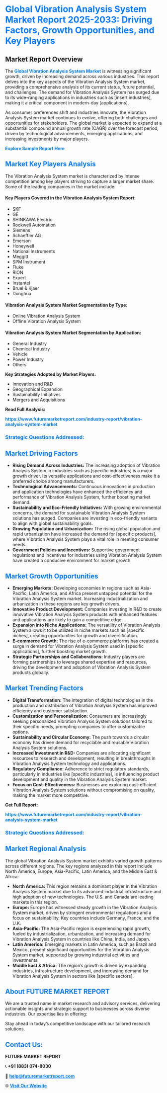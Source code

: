 <h1 style="color: #007BFF;">Global Vibration Analysis System Market Report 2025-2033: Driving Factors, Growth Opportunities, and Key Players</h1>

<section id="overview">
<h2>Market Report Overview</h2>
<p>The <a href="https://www.futuremarketreport.com/industry-report/vibration-analysis-system-market" style="color: #007BFF; text-decoration: none;"><strong>Global Vibration Analysis System Market</strong></a> is witnessing significant growth, driven by increasing demand across various industries. This report delves into the key aspects of the Vibration Analysis System market, providing a comprehensive analysis of its current status, future potential, and challenges. The demand for Vibration Analysis System has surged due to its wide-ranging applications in industries such as [insert industries], making it a critical component in modern-day [applications].</p>
<p>As consumer preferences shift and industries innovate, the Vibration Analysis System market continues to evolve, offering both challenges and opportunities for stakeholders. The global market is expected to expand at a substantial compound annual growth rate (CAGR) over the forecast period, driven by technological advancements, emerging applications, and increasing investments by major players.</p>
</section>

<section id="overview">
<p><a href="https://www.futuremarketreport.com/request-sample/reportId=57209" style="color: #007BFF; text-decoration: none;"><strong>Explore Sample Report Here</strong></a></p>
</section>

<section id="key-players">
<h2 style="color: #007BFF;">Market Key Players Analysis</h2>
<p>The Vibration Analysis System market is characterized by intense competition among key players striving to capture a larger market share. Some of the leading companies in the market include:</p>
<h4>Key Players Covered in the Vibration Analysis System Report:</h4>
<ul><li>SKF</li><li>GE</li><li>SHINKAWA Electric</li><li>Rockwell Automation</li><li>Siemens</li><li>Schaeffler AG</li><li>Emerson</li><li>Honeywell</li><li>National Instruments</li><li>Meggitt</li><li>SPM Instrument</li><li>Fluke</li><li>RION</li><li>Expert</li><li>Instantel</li><li>Bruel &amp; Kjaer</li><li>Donghua</li></ul>
<h4>Vibration Analysis System Market Segmentation by Type:</h4>
<ul><li>Online Vibration Analysis System</li><li>Offline Vibration Analysis System</li></ul>

<h4>Vibration Analysis System Market Segmentation by Application:</h4>
<ul><li>General Industry</li><li>Chemical Industry</li><li>Vehicle</li><li>Power Industry</li><li>Others</li></ul>
<p><strong>Key Strategies Adopted by Market Players:</strong></p>
<ul>
<li>Innovation and R&D</li>
<li>Geographical Expansion</li>
<li>Sustainability Initiatives</li>
<li>Mergers and Acquisitions</li>
</ul>
</section>

<section>
<p><strong>Read Full Analysis: </strong></p><a href="https://www.futuremarketreport.com/industry-report/vibration-analysis-system-market" style="color: #007BFF; text-decoration: none;"><strong>https://www.futuremarketreport.com/industry-report/vibration-analysis-system-market</strong></a>
<h3 style="color: #007BFF;">Strategic Questions Addressed:</h3>
</section>

<section id="driving-factors">
<h2 style="color: #007BFF;">Market Driving Factors</h2>
<ul>
<li><strong>Rising Demand Across Industries:</strong> The increasing adoption of Vibration Analysis System in industries such as [specific industries] is a major growth driver. Its versatile applications and cost-effectiveness make it a preferred choice among manufacturers.</li>
<li><strong>Technological Advancements:</strong> Continuous innovations in production and application technologies have enhanced the efficiency and performance of Vibration Analysis System, further boosting market demand.</li>
<li><strong>Sustainability and Eco-Friendly Initiatives:</strong> With growing environmental concerns, the demand for sustainable Vibration Analysis System solutions has surged. Companies are investing in eco-friendly variants to align with global sustainability goals.</li>
<li><strong>Growing Population and Urbanization:</strong> The rising global population and rapid urbanization have increased the demand for [specific products], where Vibration Analysis System plays a vital role in meeting consumer needs.</li>
<li><strong>Government Policies and Incentives:</strong> Supportive government regulations and incentives for industries using Vibration Analysis System have created a conducive environment for market growth.</li>
</ul>
</section>

<section id="growth-opportunities">
<h2 style="color: #007BFF;">Market Growth Opportunities</h2>
<ul>
<li><strong>Emerging Markets:</strong> Developing economies in regions such as Asia-Pacific, Latin America, and Africa present untapped potential for the Vibration Analysis System market. Increasing industrialization and urbanization in these regions are key growth drivers.</li>
<li><strong>Innovative Product Development:</strong> Companies investing in R&D to create innovative Vibration Analysis System products with enhanced features and applications are likely to gain a competitive edge.</li>
<li><strong>Expansion into Niche Applications:</strong> The versatility of Vibration Analysis System allows it to be utilized in niche markets such as [specific niches], creating opportunities for growth and diversification.</li>
<li><strong>E-commerce Growth:</strong> The rise of e-commerce platforms has created a surge in demand for Vibration Analysis System used in [specific applications], further boosting market growth.</li>
<li><strong>Strategic Partnerships and Collaborations:</strong> Industry players are forming partnerships to leverage shared expertise and resources, driving the development and adoption of Vibration Analysis System products globally.</li>
</ul>
</section>

<section id="trending-factors">
<h2 style="color: #007BFF;">Market Trending Factors</h2>
<ul>
<li><strong>Digital Transformation:</strong> The integration of digital technologies in the production and distribution of Vibration Analysis System has improved efficiency and customer satisfaction.</li>
<li><strong>Customization and Personalization:</strong> Consumers are increasingly seeking personalized Vibration Analysis System solutions tailored to their specific needs, prompting companies to offer customizable options.</li>
<li><strong>Sustainability and Circular Economy:</strong> The push towards a circular economy has driven demand for recyclable and reusable Vibration Analysis System solutions.</li>
<li><strong>Increased Investment in R&D:</strong> Companies are allocating significant resources to research and development, resulting in breakthroughs in Vibration Analysis System technology and applications.</li>
<li><strong>Regulatory Compliance:</strong> Adherence to strict regulatory standards, particularly in industries like [specific industries], is influencing product development and quality in the Vibration Analysis System market.</li>
<li><strong>Focus on Cost-Effectiveness:</strong> Businesses are exploring cost-efficient Vibration Analysis System solutions without compromising on quality, making the market more competitive.</li>
</ul>
</section>

<section>
<p><strong>Get Full Report: </strong></p><a href="https://www.futuremarketreport.com/industry-report/vibration-analysis-system-market" style="color: #007BFF; text-decoration: none;"><strong>https://www.futuremarketreport.com/industry-report/vibration-analysis-system-market</strong></a>
<h3 style="color: #007BFF;">Strategic Questions Addressed:</h3>
</section>


<section id="regional-analysis">
<h2 style="color: #007BFF;">Market Regional Analysis</h2>
<p>The global Vibration Analysis System market exhibits varied growth patterns across different regions. The key regions analyzed in this report include North America, Europe, Asia-Pacific, Latin America, and the Middle East & Africa:</p>
<ul>
<li><strong>North America:</strong> This region remains a dominant player in the Vibration Analysis System market due to its advanced industrial infrastructure and high adoption of new technologies. The U.S. and Canada are leading markets in this region.</li>
<li><strong>Europe:</strong> Europe has witnessed steady growth in the Vibration Analysis System market, driven by stringent environmental regulations and a focus on sustainability. Key countries include Germany, France, and the U.K.</li>
<li><strong>Asia-Pacific:</strong> The Asia-Pacific region is experiencing rapid growth, fueled by industrialization, urbanization, and increasing demand for Vibration Analysis System in countries like China, India, and Japan.</li>
<li><strong>Latin America:</strong> Emerging markets in Latin America, such as Brazil and Mexico, present significant opportunities for the Vibration Analysis System market, supported by growing industrial activities and investments.</li>
<li><strong>Middle East & Africa:</strong> The region’s growth is driven by expanding industries, infrastructure development, and increasing demand for Vibration Analysis System in sectors like [specific sectors].</li>
</ul>
</section>

<footer>
<h2 style="color: #007BFF;">About FUTURE MARKET REPORT</h2>
<p>We are a trusted name in market research and advisory services, delivering actionable insights and strategic support to businesses across diverse industries. Our expertise lies in offering:</p>

<p>Stay ahead in today’s competitive landscape with our tailored research solutions.</p>

<h2 style="color: #007BFF;">Contact Us:</h2>
<p><strong>FUTURE MARKET REPORT</strong></p>
<p>📞 <strong>+91 (883) 074-8030</strong></p>
<p>📧 <strong><a href="mailto:help@futuremarketreport.com" style="color: #007BFF;">help@futuremarketreport.com</a></strong></p>
<p>🌐 <strong><a href="https://www.futuremarketreport.com/" style="color: #007BFF;">Visit Our Website</a></strong></p>
</footer>